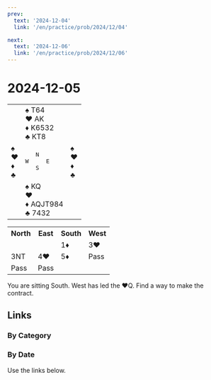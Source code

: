 ```yaml
---
prev:
  text: '2024-12-04'
  link: '/en/practice/prob/2024/12/04'

next:
  text: '2024-12-06'
  link: '/en/practice/prob/2024/12/06'
---
```


# 2024-12-05

<table class="deal">
	<tr>
		<td></td>
		<td>♠ T64<br>♥ AK<br>♦ K6532<br>♣ KT8</td>
		<td></td>
	</tr>
	<tr>
		<td>♠ <br>♥ <br>♦ <br>♣ </td>
		<td><pre>   N<br>W     E<br>   S</pre></td>
		<td>♠ <br>♥ <br>♦ <br>♣ </td>
	</tr>
	<tr>
		<td></td>
		<td>♠ KQ<br>♥ <br>♦ AQJT984<br>♣ 7432</td>
		<td></td>
	</tr>
</table>

<table class="auction">
	<tr>
		<th>North</th>
		<th>East</th>
		<th>South</th>
		<th>West</th>
	</tr>
	<tr>
		<td></td>
		<td></td>
		<td>1♦</td>
		<td>3♥</td>
	</tr>
	<tr>
		<td>3NT</td>
		<td>4♥</td>
		<td>5♦</td>
		<td>Pass</td>
	</tr>
	<tr>
		<td>Pass</td>
		<td>Pass</td>
		<td></td>
		<td></td>
	</tr>
</table>

You are sitting South. West has led the ♥Q. Find a way to make the contract.

## Links

[<Badge type="tip" text="Check Solution"/>](/en/learning/prob/2024/12/05)

### By Category

[<Badge type="tip" text="<--"/>](/en/practice/prob/2024/12/02)
[<Badge type="tip" text="Calendar"/>](/en/practice/calendar/2024/12)
[<Badge type="tip" text="-->"/>](/en/practice/prob/2024/12/06)

### By Date

Use the links below.